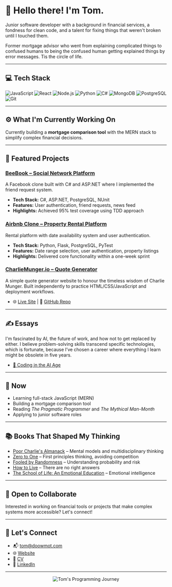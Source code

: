 # 👋 Hello there! I'm Tom.

Junior software developer with a background in financial services, a fondness for clean code, and a talent for fixing things that weren't broken until I touched them.

Former mortgage advisor who went from explaining complicated things to confused humans to being the confused human getting explained things by error messages. Tis the circle of life.

---

## 💻 Tech Stack

![JavaScript](https://img.shields.io/badge/-JavaScript-F7DF1E?style=flat-square&logo=javascript&logoColor=black)
![React](https://img.shields.io/badge/-React-61DAFB?style=flat-square&logo=react&logoColor=black)
![Node.js](https://img.shields.io/badge/-Node.js-339933?style=flat-square&logo=nodedotjs&logoColor=white)
![Python](https://img.shields.io/badge/-Python-3776AB?style=flat-square&logo=python&logoColor=white)
![C#](https://img.shields.io/badge/-C%23-239120?style=flat-square&logo=csharp&logoColor=white)
![MongoDB](https://img.shields.io/badge/-MongoDB-47A248?style=flat-square&logo=mongodb&logoColor=white)
![PostgreSQL](https://img.shields.io/badge/-PostgreSQL-336791?style=flat-square&logo=postgresql&logoColor=white)
![Git](https://img.shields.io/badge/-Git-F05032?style=flat-square&logo=git&logoColor=white)

---

## ⚙️ What I'm Currently Working On

Currently building a **mortgage comparison tool** with the MERN stack to simplify complex financial decisions.

---

## 🚀 Featured Projects

### [BeeBook – Social Network Platform](https://github.com/doowmot/beebook)
A Facebook clone built with C# and ASP.NET where I implemented the friend request system.
- **Tech Stack:** C#, ASP.NET, PostgreSQL, NUnit
- **Features:** User authentication, friend requests, news feed
- **Highlights:** Achieved 95% test coverage using TDD approach

### [Airbnb Clone – Property Rental Platform](https://github.com/doowmot/airbnb-clone)
Rental platform with date availability system and user authentication.
- **Tech Stack:** Python, Flask, PostgreSQL, PyTest
- **Features:** Date range selection, user authentication, property listings
- **Highlights:** Delivered core functionality within a one-week sprint

### [CharlieMunger.io – Quote Generator](https://www.charliemunger.io)
A simple quote generator website to honour the timeless wisdom of Charlie Munger. Built independently to practice HTML/CSS/JavaScript and deployment workflows.  
- 🌐 [Live Site](https://www.charliemunger.io) |  📂 [GitHub Repo](https://github.com/doowmot/charlie-munger-quote-generator)

---

## ✍️ Essays

I'm fascinated by AI, the future of work, and how not to get replaced by either. I believe problem-solving skills transcend specific technologies, which is fortunate, because I’ve chosen a career where everything I learn might be obsolete in five years.
- [📘 Coding in the AI Age](https://doowmot.com/ai)  

---

## 📆 Now

- Learning full-stack JavaScript (MERN)
- Building a mortgage comparison tool
- Reading *The Pragmatic Programmer* and *The Mythical Man-Month*
- Applying to junior software roles

---

## 📚 Books That Shaped My Thinking

- [Poor Charlie's Almanack](https://www.google.com/search?q=poor+charlie%27s+almanack+book) – Mental models and multidisciplinary thinking
- [Zero to One](https://www.google.com/search?q=zero+to+one+peter+thiel+book) – First principles thinking, avoiding competition
- [Fooled by Randomness](https://www.google.com/search?q=fooled+by+randomness+nassim+taleb+book) – Understanding probability and risk
- [How to Live](https://www.google.com/search?q=how+to+live+derek+sivers+book) – There are no right answers
- [The School of Life: An Emotional Education](https://www.google.com/search?q=the+school+of+life+an+emotional+education+book) – Emotional intelligence

---

## 🤝 Open to Collaborate

Interested in working on financial tools or projects that make complex systems more accessible? Let's connect!

---

## 🛜 Let's Connect

- 📬 tom@doowmot.com
- 🌐 [Website](https://www.doowmot.com)
- 📄 [CV](https://doowmot.com/cv.pdf)  
- 📎 [LinkedIn](https://www.linkedin.com/in/doowmot)

---

<p align="center">
  <img src="https://pbs.twimg.com/media/BoUn8iUIgAAq-CU.png" alt="Tom's Programming Journey"/>
</p>
